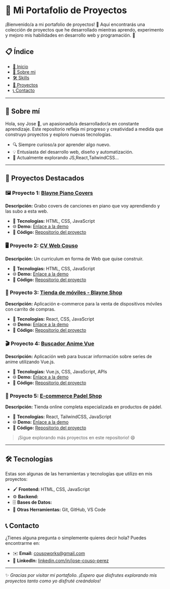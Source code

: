 # 🚀 Mi Portafolio de Proyectos

¡Bienvenido/a a mi portafolio de proyectos! 🎉 Aquí encontrarás una colección de proyectos que he desarrollado mientras aprendo, experimento y mejoro mis habilidades en desarrollo web y programación. 🌟

## 📋 Índice

- [📖 Inicio]()
- [💼 Sobre mi]()
- [🛠️ Skills]()
- [📂 Proyectos]()
- [📞 Contacto](#-contacto)

---

## 📖 Sobre mí

Hola, soy Jose 👋, un apasionado/a desarrollador/a en constante aprendizaje. Este repositorio refleja mi progreso y creatividad a medida que construyo proyectos y exploro nuevas tecnologías.

- 🔍 Siempre curioso/a por aprender algo nuevo.
- 💡 Entusiasta del desarrollo web, diseño y automatización.
- 🌱 Actualmente explorando JS,React,TailwindCSS...

---

## 💼 Proyectos Destacados

### 🖼️ Proyecto 1: [Blayne Piano Covers](https://blayneraptor.github.io/Portfolio_Piano/)

**Descripción:** Grabo covers de canciones en piano que voy aprendiendo y las subo a esta web.

- 🔧 **Tecnologías:** HTML, CSS, JavaScript
- 🌐 **Demo:** [Enlace a la demo](https://blayneraptor.github.io/Portfolio_Piano/)
- 📂 **Código:** [Repositorio del proyecto](https://github.com/Blayneraptor/Portfolio_Piano)

### 🖥️ Proyecto 2: [CV Web Couso](https://blayneraptor.github.io/CV_Couso_Web/)

**Descripción:** Un curriculum en forma de Web que quise construir.

- 🔧 **Tecnologías:** HTML, CSS, JavaScript
- 🌐 **Demo:** [Enlace a la demo](https://blayneraptor.github.io/CV_Couso_Web/)
- 📂 **Código:** [Repositorio del proyecto](https://github.com/Blayneraptor/CV_Couso_Web)

### 📱 Proyecto 3: [Tienda de móviles - Blayne Shop](https://tienda-moviles-react.vercel.app/)

**Descripción:** Aplicación e-commerce para la venta de dispositivos móviles con carrito de compras.

- 🔧 **Tecnologías:** React, CSS, JavaScript
- 🌐 **Demo:** [Enlace a la demo](https://tienda-moviles-react.vercel.app/)
- 📂 **Código:** [Repositorio del proyecto](https://github.com/Blayneraptor/tienda-moviles-react)

### 🎬 Proyecto 4: [Buscador Anime Vue](https://animeblayneweb.vercel.app/)

**Descripción:** Aplicación web para buscar información sobre series de anime utilizando Vue.js.

- 🔧 **Tecnologías:** Vue.js, CSS, JavaScript, APIs
- 🌐 **Demo:** [Enlace a la demo](https://animeblayneweb.vercel.app/)
- 📂 **Código:** [Repositorio del proyecto](https://github.com/Blayneraptor/vue-anime-app)

### 🏸 Proyecto 5: [E-commerce Padel Shop](https://e-commerce-padel.vercel.app/)

**Descripción:** Tienda online completa especializada en productos de pádel.

- 🔧 **Tecnologías:** React, TailwindCSS, JavaScript
- 🌐 **Demo:** [Enlace a la demo](https://e-commerce-padel.vercel.app/)
- 📂 **Código:** [Repositorio del proyecto](https://github.com/Blayneraptor/e-commerce-padel)

> ¡Sigue explorando más proyectos en este repositorio! 😄

---

## 🛠️ Tecnologías

Estas son algunas de las herramientas y tecnologías que utilizo en mis proyectos:

- 🖌️ **Frontend:** HTML, CSS, JavaScript
- ⚙️ **Backend:**
- 🗄️ **Bases de Datos:**
- 🔧 **Otras Herramientas:** Git, GitHub, VS Code

## 📞 Contacto

¿Tienes alguna pregunta o simplemente quieres decir hola? Puedes encontrarme en:

- ✉️ **Email:** [cousoworks@gmail.com](mailto:cousoworks@gmail.com)
- 💼 **LinkedIn:** [linkedin.com/in/jose-couso-perez](https://www.linkedin.com/in/jose-couso-perez/)

---

✨ _Gracias por visitar mi portafolio. ¡Espero que disfrutes explorando mis proyectos tanto como yo disfruté creándolos!_
